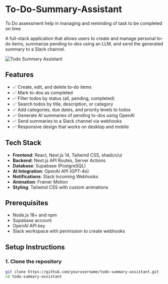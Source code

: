 # To-Do-Summary-Assistant
To Do assessment help in managing and reminding of task to be completed on time



A full-stack application that allows users to create and manage personal to-do items, summarize pending to-dos using an LLM, and send the generated summary to a Slack channel.

![Todo Summary Assistant](https://placeholder.svg?height=400&width=800)

## Features

- ✅ Create, edit, and delete to-do items
- ✅ Mark to-dos as completed
- ✅ Filter todos by status (all, pending, completed)
- ✅ Search todos by title, description, or category
- ✅ Add categories, due dates, and priority levels to todos
- ✅ Generate AI summaries of pending to-dos using OpenAI
- ✅ Send summaries to a Slack channel via webhooks
- ✅ Responsive design that works on desktop and mobile

## Tech Stack

- **Frontend**: React, Next.js 14, Tailwind CSS, shadcn/ui
- **Backend**: Next.js API Routes, Server Actions
- **Database**: Supabase (PostgreSQL)
- **AI Integration**: OpenAI API (GPT-4o)
- **Notifications**: Slack Incoming Webhooks
- **Animation**: Framer Motion
- **Styling**: Tailwind CSS with custom animations

## Prerequisites

- Node.js 18+ and npm
- Supabase account
- OpenAI API key
- Slack workspace with permission to create webhooks

## Setup Instructions

### 1. Clone the repository

```bash
git clone https://github.com/yourusername/todo-summary-assistant.git
cd todo-summary-assistant
